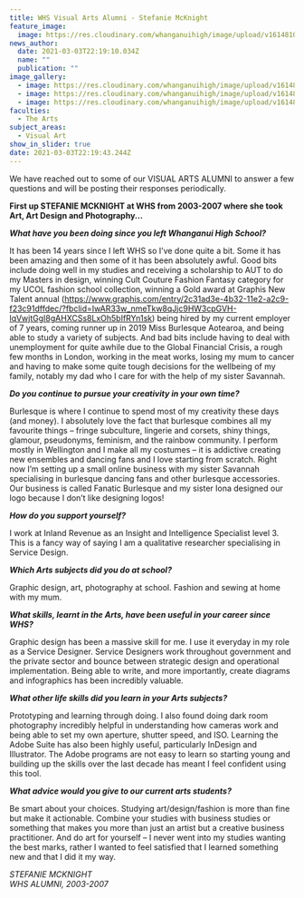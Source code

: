 ```yaml
---
title: WHS Visual Arts Alumni - Stefanie McKnight
feature_image:
  image: https://res.cloudinary.com/whanganuihigh/image/upload/v1614810004/News/STEFANIE_MCKNIGHT_at_WHS_from_2003-2007_1.jpg
news_author:
  date: 2021-03-03T22:19:10.034Z
  name: ""
  publication: ""
image_gallery:
  - image: https://res.cloudinary.com/whanganuihigh/image/upload/v1614810023/News/STEFANIE_MCKNIGHT_at_WHS_from_2003-2007_2.jpg
  - image: https://res.cloudinary.com/whanganuihigh/image/upload/v1614810038/News/STEFANIE_MCKNIGHT_at_WHS_from_2003-2007_3.jpg
  - image: https://res.cloudinary.com/whanganuihigh/image/upload/v1614810051/News/STEFANIE_MCKNIGHT_at_WHS_from_2003-2007_4.jpg
faculties:
  - The Arts
subject_areas:
  - Visual Art
show_in_slider: true
date: 2021-03-03T22:19:43.244Z
---
```

We have reached out to some of our VISUAL ARTS ALUMNI to answer a few questions and will be posting their responses periodically.

**First up STEFANIE MCKNIGHT at WHS from 2003-2007 where she took Art, Art Design and Photography...**

***What have you been doing since you left Whanganui High School?***

It has been 14 years since I left WHS so I’ve done quite a bit. Some it has been amazing and then some of it has been absolutely awful. Good bits include doing well in my studies and receiving a scholarship to AUT to do my Masters in design, winning Cult Couture Fashion Fantasy category for my UCOL fashion school collection, winning a Gold award at Graphis New Talent annual (<https://www.graphis.com/entry/2c31ad3e-4b32-11e2-a2c9-f23c91dffdec/?fbclid=IwAR33w_nmeTkw8qJjc9HW3cpGVH-lqVwjtGgI8gAHXCSs8LxOh5bIfRYn1sk>) being hired by my current employer of 7 years, coming runner up in 2019 Miss Burlesque Aotearoa, and being able to study a variety of subjects. And bad bits include having to deal with unemployment for quite awhile due to the Global Financial Crisis, a rough few months in London, working in the meat works, losing my mum to cancer and having to make some quite tough decisions for the wellbeing of my family, notably my dad who I care for with the help of my sister Savannah.

***Do you continue to pursue your creativity in your own time?***  

Burlesque is where I continue to spend most of my creativity these days (and money). I absolutely love the fact that burlesque combines all my favourite things – fringe subculture, lingerie and corsets, shiny things, glamour, pseudonyms, feminism, and the rainbow community. I perform mostly in Wellington and I make all my costumes – it is addictive creating new ensembles and dancing fans and I love starting from scratch. Right now I’m setting up a small online business with my sister Savannah specialising in burlesque dancing fans and other burlesque accessories. Our business is called Fanatic Burlesque and my sister Iona designed our logo because I don’t like designing logos! 

***How do you support yourself?***

I work at Inland Revenue as an Insight and Intelligence Specialist level 3. This is a fancy way of saying I am a qualitative researcher specialising in Service Design.

***Which Arts subjects did you do at school?***

Graphic design, art, photography at school. Fashion and sewing at home with my mum.

***What skills, learnt in the Arts, have been useful in your career since WHS?***  

Graphic design has been a massive skill for me. I use it everyday in my role as a Service Designer. Service Designers work throughout government and the private sector and bounce between strategic design and operational implementation. Being able to write, and more importantly, create diagrams and infographics has been incredibly valuable. 

***What other life skills did you learn in your Arts subjects?*** 

Prototyping and learning through doing. I also found doing dark room photography incredibly helpful in understanding how cameras work and being able to set my own aperture, shutter speed, and ISO. Learning the Adobe Suite has also been highly useful, particularly InDesign and Illustrator. The Adobe programs are not easy to learn so starting young and building up the skills over the last decade has meant I feel confident using this tool.

***What advice would you give to our current arts students?***

Be smart about your choices. Studying art/design/fashion is more than fine but make it actionable. Combine your studies with business studies or something that makes you more than just an artist but a creative business practitioner. And do art for yourself – I never went into my studies wanting the best marks, rather I wanted to feel satisfied that I learned something new and that I did it my way.  

*STEFANIE MCKNIGHT  
WHS ALUMNI, 2003-2007*